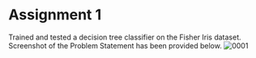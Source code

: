 # Assignment 1
Trained and tested a decision tree classifier on the Fisher Iris dataset. Screenshot of the Problem Statement has been provided below.
![0001](https://user-images.githubusercontent.com/41446517/101985510-821f5680-3cae-11eb-968f-db2447c2db80.jpg)
